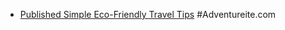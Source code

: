 - [Published Simple Eco-Friendly Travel Tips](https://adventureite.com/travel/simple-eco-friendly-travel-tips/) #Adventureite.com